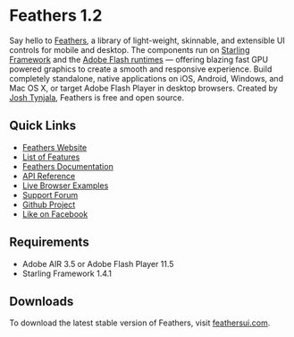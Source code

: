 # Feathers 1.2

Say hello to [Feathers](http://feathersui.com/), a library of light-weight, skinnable, and extensible UI controls for mobile and desktop. The components run on [Starling Framework](http://starling-framework.org/) and the [Adobe Flash runtimes](http://gaming.adobe.com/technologies/) — offering blazing fast GPU powered graphics to create a smooth and responsive experience. Build completely standalone, native applications on iOS, Android, Windows, and Mac OS X, or target Adobe Flash Player in desktop browsers. Created by [Josh Tynjala](http://twitter.com/joshtynjala), Feathers is free and open source.

## Quick Links

* [Feathers Website](http://feathersui.com/)
* [List of Features](http://wiki.starling-framework.org/feathers/features)
* [Feathers Documentation](http://wiki.starling-framework.org/feathers/start)
* [API Reference](http://feathersui.com/documentation/)
* [Live Browser Examples](http://feathersui.com/examples/)
* [Support Forum](http://forum.starling-framework.org/forum/feathers)
* [Github Project](https://github.com/joshtynjala/feathers)
* [Like on Facebook](http://facebook.com/feathersui)

## Requirements

* Adobe AIR 3.5 or Adobe Flash Player 11.5
* Starling Framework 1.4.1

## Downloads

To download the latest stable version of Feathers, visit [feathersui.com](http://feathersui.com/).